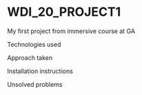 # WDI_20_PROJECT1
My first project from immersive course at GA


Technologies used


Approach taken


Installation instructions


Unsolved problems